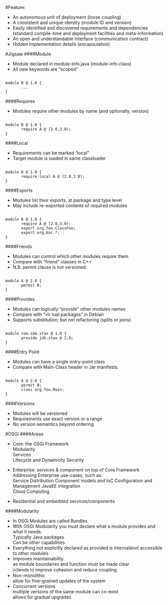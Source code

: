 #Feature:
- An autonomous unit of deployment (loose coupling)
- A consistent and unique identity (module ID and version)
- Easily identified and discovered requirements and dependencies (standard compile-time and deployment facilities and meta-information)
- An open and understandable interface (communication contract)
- Hidden implementation details (encapsulation)

#Jigsaw
####Module
- Module declared in module-info.java (module-info.class)
- All new keywords are “scoped”
<pre><code>
module B @ 1.0 {
       ...
}
</code></pre>

####Requires
- Modules require other modules by name (and optionally, version)
<pre><code>
module B @ 1.0 {
       require A @ [2.0,3.0);
}
</code></pre>

####Local
- Requirements can be marked “local”
- Target module is loaded in same classloader
<pre><code>
module B @ 1.0 {
       require local A @ [2.0,3.0);
}
</code></pre>

####Exports
- Modules list their exports, at package and type level
- May include re-exported contents of required modules
<pre><code>
module B @ 1.0 {
       require A @ [2.0,3.0);
       export org.foo.ClassFoo;
       export org.bar.*;
}
</pre></code>

####Friends
- Modules can control which other modules require them
- Compare with “friend” classes in C++
- N.B. permit clause is not versioned.
<pre><code>
module A @ 2.0 {
       permit B;
}
</pre></code>

####Provides
- Modules can logically “provide” other modules names
- Compare with “vir tual packages” in Debian
- Supports substitution, but not refactoring (splits or joins)
<pre><code>
module com.ibm.stax @ 1.0 {
       provide jdk.stax @ 2.0;
}
</pre></code>

####Entry Point
- Modules can have a single entry-point class
- Compare with Main-Class header in Jar manifests.
<pre><code>
module A @ 2.0 {
       permit B;
       class org.foo.Main;
}
</pre></code>

####Versions
- Modules will be versioned
- Requirements use exact version or a range
- No version semantics beyond ordering

#OSGi
####Areas
- Core: the OSGi Framework  
Modularity  
Services  
Lifecycle and Dynamicity Security  

- Enterprise: services & component on top of Core Framework  
Addressing Enterprise use-cases, such as:  
Service Distribution Component models and IoC Configuration and Management JavaEE integration  
Cloud Computing  

- Residential and embedded services/components

####Modularity
- In OSGi Modules are called Bundles
- With OSGi Modularity you must declare what a module provides and what it needs.  
Typically Java packages  
Can be other capabilities  
- Everything not explicitly declared as provided is internalànot accessible to other modules  
- Improves maintainability  
as module boundaries and function must be made clear  
￼tends to improve cohesion
  and reduce coupling  
- Non-monolithic  
allow for fine-grained updates of the system  
- Concurrent versions  
multiple versions of the same module can co-exist  
allows for gradual upgrades  
